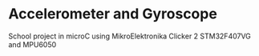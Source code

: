 # Accelerometer and Gyroscope
School project in microC using MikroElektronika Clicker 2 STM32F407VG and MPU6050
